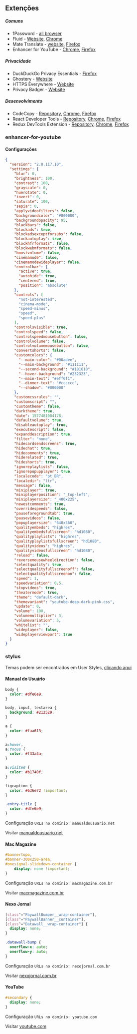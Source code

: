 ## Extenções

##### Comuns

- 1Password - [all browser](https://1password.com/downloads/mac/#browsers)
- Fluid - [Website](https://fluidbrowser.com), [Chrome](https://chrome.google.com/webstore/detail/fluid-browser/lbechkjecpoldpfdbikjnabefdjahaok/related)
- Mate Translate - [website](https://twopeoplesoftware.com/mate), [Firefox](https://addons.mozilla.org/pt-BR/firefox/addon/instant-translate/)
- Enhancer for YouTube - [Chrome](https://chrome.google.com/webstore/detail/enhancer-for-youtube/ponfpcnoihfmfllpaingbgckeeldkhle), [Firefox](https://addons.mozilla.org/en-US/firefox/addon/enhancer-for-youtube/)

##### Privacidade

- DuckDuckGo Privacy Essentials - [Firefox](https://chrome.google.com/webstore/detail/duckduckgo-privacy-essent/bkdgflcldnnnapblkhphbgpggdiikppg)
- Ghostery - [Website](https://www.ghostery.com)
- HTTPS Everywhere - [Website](https://www.eff.org/https-everywhere)
- Privacy Badger - [Website](https://www.eff.org/privacybadger)

##### Desenvolvimento

- CodeCopy - [Repository](https://github.com/zenorocha/codecopy), [Chrome](https://chrome.google.com/webstore/detail/codecopy/fkbfebkcoelajmhanocgppanfoojcdmg), [Firefox](https://addons.mozilla.org/en-US/firefox/addon/codecopy/)
- React Developer Tools - [Repository](https://github.com/facebook/react-devtools), [Chrome](https://chrome.google.com/webstore/detail/react-developer-tools/fmkadmapgofadopljbjfkapdkoienihi), [Firefox](https://addons.mozilla.org/firefox/addon/react-devtools/)
- Redux DevTools Extension - [Repository](https://github.com/zalmoxisus/redux-devtools-extension), [Chrome](https://chrome.google.com/webstore/detail/redux-devtools/lmhkpmbekcpmknklioeibfkpmmfibljd), [Firefox](https://addons.mozilla.org/en-US/firefox/addon/reduxdevtools/)

### enhancer-for-youtube

#### Configurações

```json
{
  "version": "2.0.117.10",
  "settings": {
    "blur": 0,
    "brightness": 100,
    "contrast": 100,
    "grayscale": 0,
    "huerotate": 0,
    "invert": 0,
    "saturate": 100,
    "sepia": 0,
    "applyvideofilters": false,
    "backgroundcolor": "#000000",
    "backgroundopacity": 95,
    "blackbars": false,
    "blockads": true,
    "blockadsexceptforsubs": false,
    "blockautoplay": true,
    "blockhfrformats": false,
    "blockwebmformats": false,
    "boostvolume": false,
    "cinemamode": false,
    "cinemamodewideplayer": false,
    "controlbar": {
      "active": true,
      "autohide": true,
      "centered": true,
      "position": "absolute"
    },
    "controls": [
      "not-interested",
      "cinema-mode",
      "speed-minus",
      "speed",
      "speed-plus"
    ],
    "controlsvisible": true,
    "controlspeed": false,
    "controlspeedmousebutton": false,
    "controlvolume": false,
    "controlvolumemousebutton": false,
    "convertshorts": false,
    "customcolors": {
      "--main-color": "#00adee",
      "--main-background": "#111111",
      "--second-background": "#181818",
      "--hover-background": "#232323",
      "--main-text": "#eff0f1",
      "--dimmer-text": "#cccccc",
      "--shadow": "#000000"
    },
    "customcssrules": "",
    "customscript": "",
    "customtheme": false,
    "darktheme": true,
    "date": 1577481084178,
    "defaultvolume": true,
    "disableautoplay": true,
    "executescript": false,
    "expanddescription": true,
    "filter": "none",
    "hidecardsendscreens": true,
    "hidechat": true,
    "hidecomments": true,
    "hiderelated": true,
    "hideshorts": true,
    "ignoreplaylists": false,
    "ignorepopupplayer": true,
    "localecode": "pt_BR",
    "localedir": "ltr",
    "message": false,
    "miniplayer": true,
    "miniplayerposition": "_top-left",
    "miniplayersize": "_400x225",
    "newestcomments": true,
    "overridespeeds": false,
    "pauseforegroundtab": true,
    "pausevideos": false,
    "popuplayersize": "640x360",
    "qualityembeds": "highres",
    "qualityembedsfullscreen": "hd1080",
    "qualityplaylists": "highres",
    "qualityplaylistsfullscreen": "hd1080",
    "qualityvideos": "highres",
    "qualityvideosfullscreen": "hd1080",
    "reload": false,
    "reversemousewheeldirection": false,
    "selectquality": true,
    "selectqualityfullscreenoff": false,
    "selectqualityfullscreenon": false,
    "speed": 1,
    "speedvariation": 0.5,
    "stopvideos": true,
    "theatermode": true,
    "theme": "default-dark",
    "themevariant": "youtube-deep-dark-pink.css",
    "update": 0,
    "volume": 100,
    "volumemultiplier": 3,
    "volumevariation": 5,
    "whitelist": "",
    "wideplayer": false,
    "wideplayerviewport": true
  }
}
```

### stylus

Temas podem ser encontrados em User Styles, [clicando aqui](https://userstyles.org)

#### Manual do Usuário

```css
body {
  color: #dfe6e9;
}

body, input, textarea {
  background: #212529;
}

a {
  color: #faa613;
}

a:hover,
a:focus {
  color: #f33a3a;
}

a:visited {
  color: #b1740f;
}

figcaption {
  color: #636e72 !important;
}

.entry-title {
  color: #dfe6e9;
}
```

Configuração `URLs no domínio: manualdousuario.net`

Visitar [manualdousuario.net](https://manualdousuario.net)

#### Mac Magazine

```css
#bannertopo,
#banner-300x250-area,
#onesignal-slidedown-container {
    display: none !important;
}
```

Configuração `URLs no domínio: macmagazine.com.br`

Visitar [macmagazine.com.br](https://macmagazine.com.br)

#### Nexo Jornal

```css
[class^="PaywallBumper__wrap-container"],
[class^="PaywallBanner__container"],
[class^="Datawall__wrap-container"] {
  display: none;
}

.datawall-bump {
  overflow-x: auto;
  overflow-y: auto;
}
```

Configuração `URLs no domínio: nexojornal.com.br`

Visitar [nexojornal.com.br](https://nexojornal.com.br)

#### YouTube

```css
#secondary {
  display: none;
}
```

Configuração `URLs no domínio: youtube.com`

Visitar [youtube.com](https://youtube.com)
